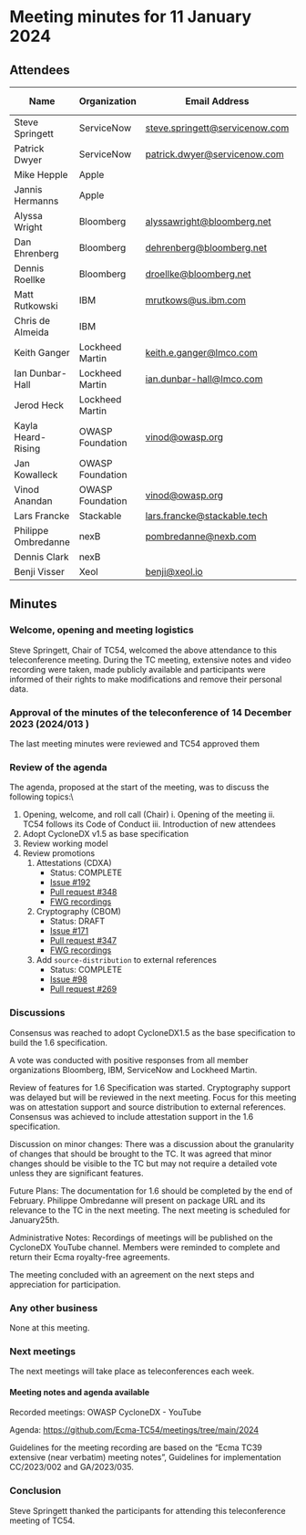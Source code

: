 # Meeting minutes for 11 January 2024

## Attendees

| Name                | Organization     | Email Address                  | Invited Expert |
|---------------------|------------------|--------------------------------|:--------------:|
| Steve Springett     | ServiceNow       | steve.springett@servicenow.com |                |
| Patrick Dwyer       | ServiceNow       | patrick.dwyer@servicenow.com   |                |
| Mike Hepple         | Apple            |                                |                |
| Jannis Hermanns     | Apple            |                                |                |
| Alyssa Wright       | Bloomberg        | alyssawright@bloomberg.net     |                |
| Dan Ehrenberg       | Bloomberg        | dehrenberg@bloomberg.net       |                |
| Dennis Roellke      | Bloomberg        | droellke@bloomberg.net         |                |
| Matt Rutkowski      | IBM              | mrutkows@us.ibm.com            |                |
| Chris de Almeida    | IBM              |                                |                |
| Keith Ganger        | Lockheed Martin  | keith.e.ganger@lmco.com        |                |
| Ian Dunbar-Hall     | Lockheed Martin  | ian.dunbar-hall@lmco.com       |                |
| Jerod Heck          | Lockheed Martin  |                                |                |
| Kayla Heard-Rising  | OWASP Foundation | vinod@owasp.org                |                |
| Jan Kowalleck       | OWASP Foundation |                                |                |
| Vinod Anandan       | OWASP Foundation | vinod@owasp.org                |                |
| Lars Francke        | Stackable        | lars.francke@stackable.tech    |    &#x2714;    |
| Philippe Ombredanne | nexB             | pombredanne@nexb.com           |    &#x2714;    |
| Dennis Clark        | nexB             |                                |    &#x2714;    |
| Benji Visser        | Xeol             | benji@xeol.io                  |    &#x2714;    |

## Minutes

### Welcome, opening and meeting logistics
Steve Springett, Chair of TC54, welcomed the above attendance to this teleconference meeting.
During the TC meeting, extensive notes and video recording were taken, made publicly available
and participants were informed of their rights to make modifications and remove their personal
data.

### Approval of the minutes of the teleconference of 14 December 2023 (2024/013  )
The last meeting minutes were reviewed and TC54 approved them

### Review of the agenda
The agenda, proposed at the start of the meeting, was to discuss the following topics:\

1. Opening, welcome, and roll call (Chair)
   i. Opening of the meeting
   ii. TC54 follows its Code of Conduct
   iii. Introduction of new attendees
2. Adopt CycloneDX v1.5 as base specification
3. Review working model
4. Review promotions
    1. Attestations (CDXA)
        - Status: COMPLETE
        - [Issue #192](https://github.com/CycloneDX/specification/issues/192)
        - [Pull request #348](https://github.com/CycloneDX/specification/pull/348)
        - [FWG recordings](https://www.youtube.com/playlist?list=PLqjEqUxHjy1X-PPQbrQdUub4IWYvRy_3C)
    1. Cryptography (CBOM)
        - Status: DRAFT
        - [Issue #171](https://github.com/CycloneDX/specification/issues/171)
        - [Pull request #347](https://github.com/CycloneDX/specification/pull/347)
        - [FWG recordings](https://www.youtube.com/playlist?list=PLqjEqUxHjy1WebDhYC_7-zDzGy8EqAqpP)
    1. Add `source-distribution` to external references
        - Status: COMPLETE
        - [Issue #98](https://github.com/CycloneDX/specification/issues/98)
        - [Pull request #269](https://github.com/CycloneDX/specification/pull/269)


### Discussions
Consensus was reached to adopt CycloneDX1.5 as the base specification to build the 1.6 specification.

A vote was conducted with positive responses from all member organizations Bloomberg, IBM, ServiceNow and Lockheed 
Martin.

Review of features for 1.6 Specification was started. Cryptography support was delayed but will
be reviewed in the next meeting. Focus for this meeting was on attestation support and source
distribution to external references. Consensus was achieved to include attestation support in the
1.6 specification.

Discussion on minor changes: There was a discussion about the granularity of changes that
should be brought to the TC. It was agreed that minor changes should be visible to the TC but
may not require a detailed vote unless they are significant features.

Future Plans: The documentation for 1.6 should be completed by the end of February.
Philippe Ombredanne will present on package URL and its relevance to the TC in the next
meeting. The next meeting is scheduled for January25th.

Administrative Notes: Recordings of meetings will be published on the CycloneDX YouTube
channel. Members were reminded to complete and return their Ecma royalty-free agreements.

The meeting concluded with an agreement on the next steps and appreciation for participation.

### Any other business
None at this meeting.

### Next meetings
The next meetings will take place as teleconferences each week.

#### Meeting notes and agenda available
Recorded meetings: OWASP CycloneDX - YouTube

Agenda: https://github.com/Ecma-TC54/meetings/tree/main/2024

Guidelines for the meeting recording are based on the “Ecma TC39 extensive (near verbatim)
meeting notes”, Guidelines for implementation CC/2023/002 and GA/2023/035.

### Conclusion
Steve Springett thanked the participants for attending this teleconference meeting of TC54.
